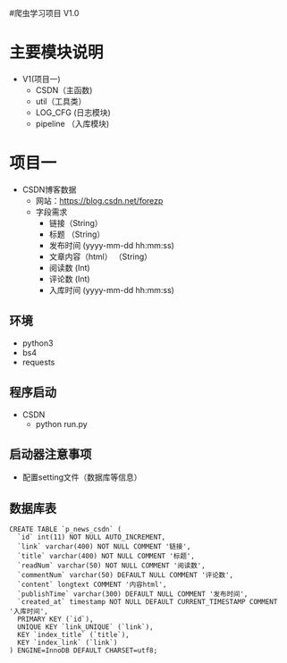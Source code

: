 #爬虫学习项目 V1.0

# 主要模块说明
* V1(项目一)
    * CSDN（主函数)
    * util（工具类）
    * LOG_CFG (日志模块)
    * pipeline （入库模块)

# 项目一
* CSDN博客数据
    * 网站：https://blog.csdn.net/forezp
    * 字段需求
        * 链接（String）
        * 标题  （String）
        * 发布时间 (yyyy-mm-dd hh:mm:ss)
        * 文章内容（html）  （String）
        * 阅读数  (Int)
        * 评论数  (Int)
        * 入库时间  (yyyy-mm-dd hh:mm:ss)

## 环境
* python3
* bs4
* requests

## 程序启动
* CSDN
    * python run.py

## 启动器注意事项
* 配置setting文件（数据库等信息）

## 数据库表
```mysql
CREATE TABLE `p_news_csdn` (
  `id` int(11) NOT NULL AUTO_INCREMENT,
  `link` varchar(400) NOT NULL COMMENT '链接',
  `title` varchar(400) NOT NULL COMMENT '标题',
  `readNum` varchar(50) NOT NULL COMMENT '阅读数',
  `commentNum` varchar(50) DEFAULT NULL COMMENT '评论数',
  `content` longtext COMMENT '内容html',
  `publishTime` varchar(300) DEFAULT NULL COMMENT '发布时间',
  `created_at` timestamp NOT NULL DEFAULT CURRENT_TIMESTAMP COMMENT '入库时间',
  PRIMARY KEY (`id`),
  UNIQUE KEY `link_UNIQUE` (`link`),
  KEY `index_title` (`title`),
  KEY `index_link` (`link`)
) ENGINE=InnoDB DEFAULT CHARSET=utf8;
```


